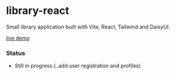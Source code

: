 # library-react

Small library application built with Vite, React, Tailwind and DaisyUI.

[live demo](https://alvaromedia.github.io/library-react/)

### Status
- Still in progress (..add user registration and profiles)
